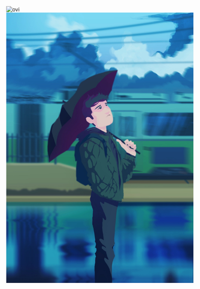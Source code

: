 

<div>
    <img src="https://github-readme-stats.vercel.app/api/top-langs?username=prithvirajkhelkar&show_icons=true&locale=en&layout=compact&theme=chartreuse-dark" alt="ovi" />
</div>
<img src="img/boiiii.jpeg" width="500" height="auto">

